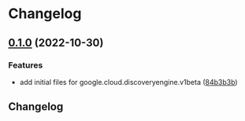 # Changelog

## [0.1.0](https://github.com/googleapis/google-cloud-python/compare/google-cloud-discoveryengine-v0.1.0...google-cloud-discoveryengine-v0.1.0) (2022-10-30)


### Features

* add initial files for google.cloud.discoveryengine.v1beta ([84b3b3b](https://github.com/googleapis/google-cloud-python/commit/84b3b3b126dab3e5cbab316350ccc1ca457e8742))

## Changelog
